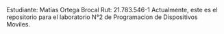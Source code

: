 Estudiante: Matías Ortega Brocal
Rut: 21.783.546-1
Actualmente, este es el repositorio para el laboratorio N°2 de Programacion de Dispositivos Moviles.

